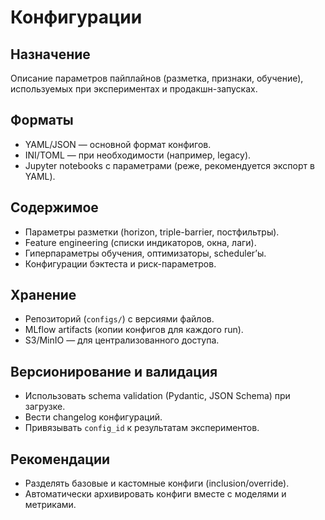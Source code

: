 # Конфигурации

## Назначение
Описание параметров пайплайнов (разметка, признаки, обучение), используемых при экспериментах и продакшн-запусках.

## Форматы
- YAML/JSON — основной формат конфигов.
- INI/TOML — при необходимости (например, legacy).
- Jupyter notebooks с параметрами (реже, рекомендуется экспорт в YAML).

## Содержимое
- Параметры разметки (horizon, triple-barrier, постфильтры).
- Feature engineering (списки индикаторов, окна, лаги).
- Гиперпараметры обучения, оптимизаторы, scheduler’ы.
- Конфигурации бэктеста и риск-параметров.

## Хранение
- Репозиторий (`configs/`) с версиями файлов.
- MLflow artifacts (копии конфигов для каждого run).
- S3/MinIO — для централизованного доступа.

## Версионирование и валидация
- Использовать schema validation (Pydantic, JSON Schema) при загрузке.
- Вести changelog конфигураций.
- Привязывать `config_id` к результатам экспериментов.

## Рекомендации
- Разделять базовые и кастомные конфиги (inclusion/override).
- Автоматически архивировать конфиги вместе с моделями и метриками.
